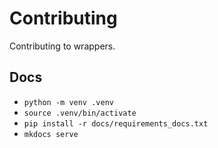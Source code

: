 # Contributing

Contributing to wrappers.

## Docs

- `python -m venv .venv`
- `source .venv/bin/activate`
- `pip install -r docs/requirements_docs.txt`
- `mkdocs serve`